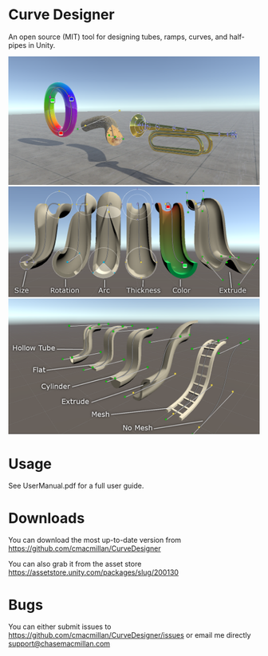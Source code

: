 # Curve Designer
An open source (MIT) tool for designing tubes, ramps, curves, and half-pipes in Unity. 

![PreviewUI](Art/Screenshots/PreviewUI.png)
![EditModes](Art/Screenshots/EditModes.png)
![CurveTypes](Art/Screenshots/CurveTypes.png)

# Usage
See UserManual.pdf for a full user guide.

# Downloads
You can download the most up-to-date version from https://github.com/cmacmillan/CurveDesigner

You can also grab it from the asset store https://assetstore.unity.com/packages/slug/200130

# Bugs
You can either submit issues to https://github.com/cmacmillan/CurveDesigner/issues or email me directly support@chasemacmillan.com
